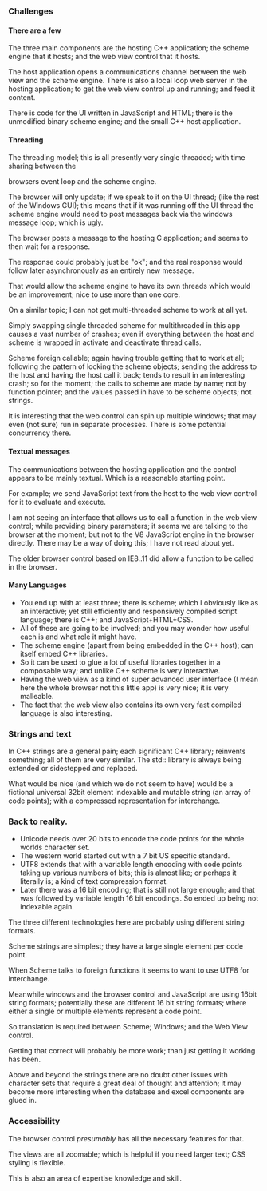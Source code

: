 ### Challenges

#### There are a few

The three main components are the hosting C++ application; the scheme engine that it hosts; and the web view control that it hosts.

The host application opens a communications channel between the web view and the scheme engine.  There is also a local loop web server in the hosting application; to get the web view control up and running; and feed it content. 

There is code for the UI written in JavaScript and HTML; there is the unmodified binary scheme engine; and the small C++ host application.

#### Threading

The threading model; this is all presently very single threaded; with time sharing between the

browsers event loop and the scheme engine.

The browser will only update; if we speak to it on the UI thread; (like the rest of the Windows GUI); this means that if it was running off the UI thread the scheme engine would need to post messages back via the windows message loop; which is ugly.

The browser posts a message to the hosting C application; and seems to then wait for a response.

The response could probably just be "ok"; and the real response would follow later asynchronously as an entirely new message.

That would allow the scheme engine to have its own threads which would be an improvement; nice to use more than one core.

On a similar topic; I can not get multi-threaded scheme to work at all yet.

Simply swapping single threaded scheme for multithreaded in this app causes a vast number of crashes; even if everything between the host and scheme is wrapped in activate and deactivate thread calls.

Scheme foreign callable; again having trouble getting that to work at all; following the pattern of locking the scheme objects; sending the address to the host and having the host call it back; tends to result in an interesting crash; so for the moment; the calls to scheme are made by name; not by function pointer; and the values passed in have to be scheme objects; not strings.

It is interesting that the web control can spin up multiple windows; that may even (not sure) run in separate processes.  There is some potential concurrency there.

#### Textual messages

The communications between the hosting application and the control appears to be mainly textual. Which is a reasonable starting point.

For example; we send JavaScript text from the host to the web view control for it to evaluate and execute.

I am not seeing an interface that allows us to call a function in the web view control; while providing binary parameters; it seems we are talking to the browser at the moment; but not to the V8 JavaScript engine in the browser directly. There may be a way of doing this; I have not read about yet.

The older browser control based on IE8..11 did allow a function to be called in the browser.

#### Many Languages

- You end up with at least three; there is scheme; which I obviously like as an interactive; yet still efficiently and responsively compiled script language;  there is C++;  and JavaScript+HTML+CSS.
- All of these are going to be involved; and you may wonder how useful each is and what role it might have.
- The scheme engine (apart from being embedded in the C++ host); can itself embed C++ libraries.
- So it can be used to glue a lot of useful libraries together in a composable way; and unlike C++ scheme is very interactive.
- Having the web view as a kind of super advanced user interface (I mean here the whole browser not this little app) is very nice; it is very malleable.
- The fact that the web view also contains its own very fast compiled language is also interesting.



### Strings and text

In C++ strings are a general pain; each significant C++ library;  reinvents something; all of them are very similar.   The std:: library is always being extended or sidestepped and replaced.

What would be nice (and which we do not seem to have) would be a fictional universal 32bit element indexable and mutable string (an array of code points);  with a compressed representation for interchange. 

### Back to reality.

- Unicode needs over 20 bits to encode the code points for the whole worlds character set.
- The western world started out with a 7 bit US specific standard.
- UTF8 extends that with a variable length encoding with code points taking up various numbers of bits; this is almost like; or perhaps it literally is; a kind of text compression format.
- Later there was a 16 bit encoding; that is still not large enough; and that was followed by variable length 16 bit encodings. So ended up being not indexable again.

The three different technologies here are probably using different string formats.

Scheme strings are simplest; they have a large single element per code point.

When Scheme talks to foreign functions it seems to want to use UTF8 for interchange.

Meanwhile windows and the browser control and JavaScript are using 16bit string formats; potentially these are different 16 bit string formats; where either a single or multiple elements represent a code point.

So translation is required between Scheme; Windows; and the Web View control.

Getting that correct will probably be more work; than just getting it working has been.

Above and beyond the strings there are no doubt other issues with character sets that require a great deal of thought and attention; it may become more interesting when the database and excel components are glued in.

### Accessibility

The browser control *presumably* has all the necessary features for that.

The views are all zoomable; which is helpful if you need larger text; CSS styling is flexible.

This is also an area of expertise knowledge and skill.

